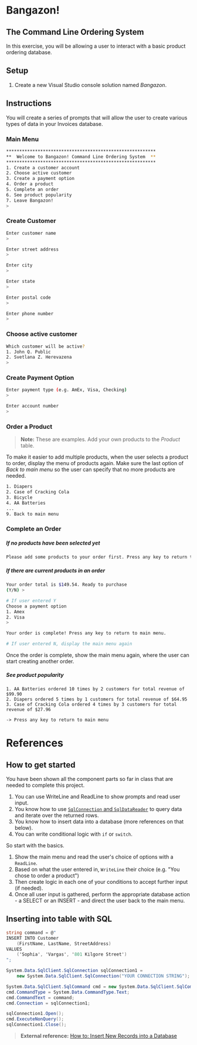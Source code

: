 # Bangazon! 
## The Command Line Ordering System

In this exercise, you will be allowing a user to interact with a basic product ordering database.

## Setup

1. Create a new Visual Studio console solution named *Bangazon*.

## Instructions

You will create a series of prompts that will allow the user to create various types of data in your Invoices database.

### Main Menu

```bash
*********************************************************
**  Welcome to Bangazon! Command Line Ordering System  **
*********************************************************
1. Create a customer account
2. Choose active customer
3. Create a payment option
4. Order a product
5. Complete an order
6. See product popularity
7. Leave Bangazon!
> 
```

### Create Customer

```bash
Enter customer name
>

Enter street address
>

Enter city
>

Enter state
>

Enter postal code
>

Enter phone number
>
```

### Choose active customer

```bash
Which customer will be active?
1. John Q. Public
2. Svetlana Z. Herevazena
> 
```


### Create Payment Option

```bash
Enter payment type (e.g. AmEx, Visa, Checking)
>

Enter account number
>
```

### Order a Product

> **Note:** These are examples. Add your own products to the *Product* table.

To make it easier to add multiple products, when the user selects a product to order, display the menu of products again. Make sure the last option of *Back to main menu* so the user can specify that no more products are needed.

```bash
1. Diapers
2. Case of Cracking Cola
3. Bicycle
4. AA Batteries
...
9. Back to main menu
```

### Complete an Order

##### If no products have been selected yet
```bash
Please add some products to your order first. Press any key to return to main menu.
```

##### If there are current products in an order
```bash
Your order total is $149.54. Ready to purchase
(Y/N) >

# If user entered Y
Choose a payment option
1. Amex
2. Visa
>

Your order is complete! Press any key to return to main menu.

# If user entered N, display the main menu again
```

Once the order is complete, show the main menu again, where the user can start creating another order.

##### See product popularity

```
1. AA Batteries ordered 10 times by 2 customers for total revenue of $99.90
2. Diapers ordered 5 times by 1 customers for total revenue of $64.95
3. Case of Cracking Cola ordered 4 times by 3 customers for total revenue of $27.96

-> Press any key to return to main menu
```

# References

## How to get started

You have been shown all the component parts so far in class that are needed to complete this project.

1. You can use WriteLine and ReadLine to show prompts and read user input.
1. You know how to use [`SqlConnection` and `SqlDataReader`](https://github.com/chortlehoort/nss-invoices/blob/master/Invoices/Program.cs) to query data and iterate over the returned rows.
1. You know how to insert data into a database (more references on that below).
1. You can write conditional logic with `if` or `switch`.

So start with the basics.

1. Show the main menu and read the user's choice of options with a `ReadLine`.
1. Based on what the user entered in, `WriteLine` their choice (e.g. "You chose to order a product")
1. Then create logic in each one of your conditions to accept further input (if needed).
1. Once all user input is gathered, perform the appropriate database action - a SELECT or an INSERT - and direct the user back to the main menu.

## Inserting into table with SQL

```cs
string command = @"
INSERT INTO Customer
    (FirstName, LastName, StreetAddress)
VALUES
    ('Sophia', 'Vargas', '801 Kilgore Street')
";

System.Data.SqlClient.SqlConnection sqlConnection1 = 
    new System.Data.SqlClient.SqlConnection("YOUR CONNECTION STRING");

System.Data.SqlClient.SqlCommand cmd = new System.Data.SqlClient.SqlCommand();
cmd.CommandType = System.Data.CommandType.Text;
cmd.CommandText = command;
cmd.Connection = sqlConnection1;

sqlConnection1.Open();
cmd.ExecuteNonQuery();
sqlConnection1.Close();
```

> **External reference:** [How to: Insert New Records into a Database](https://msdn.microsoft.com/en-us/library/ms233812.aspx)